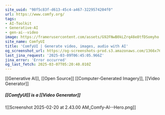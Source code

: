 ```yaml
---
site_uuid: "98f5c83f-d613-45c4-a467-3229574204f0"
url: https://www.comfy.org/
tags:
- AI-Toolkit
- Generative-AI
- gen-ai--video
image: https://framerusercontent.com/assets/G92FNwB0kLZrq48e8tfDSomyho.png
site_name: ComfyUI
title: 'ComfyUI | Generate video, images, audio with AI'
og_screenshot_url: https://og-screenshots-prod.s3.amazonaws.com/1366x768/80/false/b7e051fa79209c2f81c719146eb3918dd837ff7d46f1595651008e8c242cf0bc.jpeg
last_jina_request: '2025-03-09T06:45:05.966Z'
jina_error: 'Error occurred'
og_last_fetch: 2025-03-07T05:20:40.010Z
---
```

[[Generative AI]], [[Open Source]]
[[Computer-Generated Imagery]], [[Video Generator]]

##### [[ComfyUI]] is a [[Video Generator]]
![[Screenshot 2025-02-20 at 2.43.00 AM_Comfy-AI--Hero.png]]
